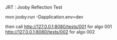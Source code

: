 JRT : Jooby Reflection Test

mvn jooby:run -Dapplication.env=dev

then call
http://127.0.0.1:8080/tests/001 for algo 001
http://127.0.0.1:8080/tests/002 for algo 002
